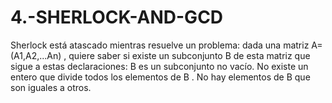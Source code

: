 # 4.-SHERLOCK-AND-GCD
Sherlock está atascado mientras resuelve un problema: dada una matriz A= (A1,A2,...An) , quiere saber si existe un subconjunto B de esta matriz que sigue a estas declaraciones:  B es un subconjunto no vacío. No existe un entero que divide todos los elementos de B . No hay elementos de B que son iguales a otros.
